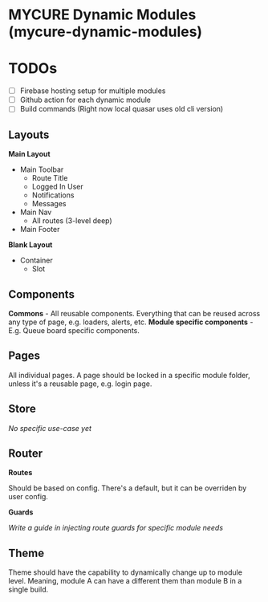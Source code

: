 # MYCURE Dynamic Modules (mycure-dynamic-modules)

# TODOs

- [ ] Firebase hosting setup for multiple modules
- [ ] Github action for each dynamic module
- [ ] Build commands (Right now local quasar uses old cli version)

## Layouts

**Main Layout**

- Main Toolbar
  - Route Title
  - Logged In User
  - Notifications
  - Messages
- Main Nav
  - All routes (3-level deep)
- Main Footer

**Blank Layout**

- Container
  - Slot

## Components

**Commons** - All reusable components. Everything that can be reused across any type of page, e.g. loaders, alerts, etc.
**Module specific components** - E.g. Queue board specific components.

## Pages

All individual pages. A page should be locked in a specific module folder, unless it's a reusable page, e.g. login page.

## Store

*No specific use-case yet*

## Router

**Routes**

Should be based on config. There's a default, but it can be overriden by user config.

**Guards**

*Write a guide in injecting route guards for specific module needs*

## Theme

Theme should have the capability to dynamically change up to module level. Meaning, module A can have a different them than module B in a single build.